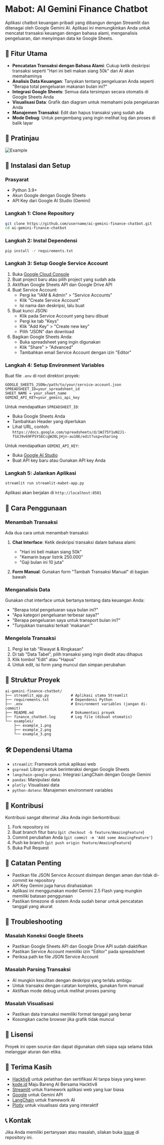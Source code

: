 

# Mabot: AI Gemini Finance Chatbot

Aplikasi chatbot keuangan pribadi yang dibangun dengan Streamlit dan ditenagai oleh Google Gemini AI. Aplikasi ini memungkinkan Anda untuk mencatat transaksi keuangan dengan bahasa alami, menganalisis pengeluaran, dan menyimpan data ke Google Sheets.

## 🌟 Fitur Utama

- **Pencatatan Transaksi dengan Bahasa Alami**: Cukup ketik deskripsi transaksi seperti "Hari ini beli makan siang 50k" dan AI akan memahaminya
- **Analisis Data Keuangan**: Tanyakan tentang pengeluaran Anda seperti "Berapa total pengeluaran makanan bulan ini?"
- **Integrasi Google Sheets**: Semua data tersimpan secara otomatis di Google Sheets Anda
- **Visualisasi Data**: Grafik dan diagram untuk memahami pola pengeluaran Anda
- **Manajemen Transaksi**: Edit dan hapus transaksi yang sudah ada
- **Mode Debug**: Untuk pengembang yang ingin melihat log dan proses di balik layar

## 📸 Pratinjau

![Example](examples/example_2.png)

## 🚀 Instalasi dan Setup

### Prasyarat

- Python 3.9+
- Akun Google dengan Google Sheets
- API Key dari Google AI Studio (Gemini)

### Langkah 1: Clone Repository

```bash
git clone https://github.com/username/ai-gemini-finance-chatbot.git
cd ai-gemini-finance-chatbot
```

### Langkah 2: Instal Dependensi

```bash
pip install -r requirements.txt
```

### Langkah 3: Setup Google Service Account

1. Buka [Google Cloud Console](https://console.cloud.google.com/)
2. Buat project baru atau pilih project yang sudah ada
3. Aktifkan Google Sheets API dan Google Drive API
4. Buat Service Account:
   - Pergi ke "IAM & Admin" > "Service Accounts"
   - Klik "Create Service Account"
   - Isi nama dan deskripsi, lalu buat
5. Buat kunci JSON:
   - Klik pada Service Account yang baru dibuat
   - Pergi ke tab "Keys"
   - Klik "Add Key" > "Create new key"
   - Pilih "JSON" dan download
6. Bagikan Google Sheets Anda:
   - Buka spreadsheet yang ingin digunakan
   - Klik "Share" > "Advanced"
   - Tambahkan email Service Account dengan izin "Editor"

### Langkah 4: Setup Environment Variables

Buat file `.env` di root direktori proyek:

```
GOOGLE_SHEETS_JSON=/path/to/your/service-account.json
SPREADSHEET_ID=your_spreadsheet_id
SHEET_NAME = your_sheet_name
GEMINI_API_KEY=your_gemini_api_key
```

Untuk mendapatkan `SPREADSHEET_ID`:
- Buka Google Sheets Anda
- Tambahkan Header yang diperlukan
- Lihat URL, contoh: `https://docs.google.com/spreadsheets/d/1WJ75Y1uN2J1-fSXJ9v69FPSYS6CcgW20LjHjn-au10E/edit?usp=sharing`

Untuk mendapatkan `GEMINI_API_KEY`:
- Buka [Google AI Studio](https://makersuite.google.com/app/apikey)
- Buat API key baru atau Gunakan API key Anda

### Langkah 5: Jalankan Aplikasi

```bash
streamlit run streamlit-mabot-app.py
```

Aplikasi akan berjalan di `http://localhost:8501`

## 📖 Cara Penggunaan

### Menambah Transaksi

Ada dua cara untuk menambah transaksi:

1. **Chat Interface**: Ketik deskripsi transaksi dalam bahasa alami:
   - "Hari ini beli makan siang 50k"
   - "Kemarin bayar listrik 250.000"
   - "Gaji bulan ini 10 juta"

2. **Form Manual**: Gunakan form "Tambah Transaksi Manual" di bagian bawah

### Menganalisis Data

Gunakan chat interface untuk bertanya tentang data keuangan Anda:
- "Berapa total pengeluaran saya bulan ini?"
- "Apa kategori pengeluaran terbesar saya?"
- "Berapa pengeluaran saya untuk transport bulan ini?"
- "Tunjukkan transaksi terkait 'makanan'"

### Mengelola Transaksi

1. Pergi ke tab "Riwayat & Ringkasan"
2. Di tab "Data Tabel", pilih transaksi yang ingin diedit atau dihapus
3. Klik tombol "Edit" atau "Hapus"
4. Untuk edit, isi form yang muncul dan simpan perubahan

## 📁 Struktur Proyek

```
ai-gemini-finance-chatbot/
├── streamlit_app.py          # Aplikasi utama Streamlit
├── requirements.txt          # Dependensi Python
├── .env                      # Environment variables (jangan di-commit)
├── README.md                 # Dokumentasi proyek
├── finance_chatbot.log       # Log file (dibuat otomatis)
└── examples/
    ├── example_1.png
    ├── example_2.png
    └── example_3.png
```

## 🛠️ Dependensi Utama

- `streamlit`: Framework untuk aplikasi web
- `gspread`: Library untuk berinteraksi dengan Google Sheets
- `langchain-google-genai`: Integrasi LangChain dengan Google Gemini
- `pandas`: Manipulasi data
- `plotly`: Visualisasi data
- `python-dotenv`: Manajemen environment variables

## 🤝 Kontribusi

Kontribusi sangat diterima! Jika Anda ingin berkontribusi:

1. Fork repository ini
2. Buat branch fitur baru (`git checkout -b feature/AmazingFeature`)
3. Commit perubahan Anda (`git commit -m 'Add some AmazingFeature'`)
4. Push ke branch (`git push origin feature/AmazingFeature`)
5. Buka Pull Request

## 📝 Catatan Penting

- Pastikan file JSON Service Account disimpan dengan aman dan tidak di-commit ke repository
- API Key Gemini juga harus dirahasiakan
- Aplikasi ini menggunakan model Gemini 2.5 Flash yang mungkin memiliki batasan penggunaan
- Pastikan timezone di sistem Anda sudah benar untuk pencatatan tanggal yang akurat

## 🐞 Troubleshooting

### Masalah Koneksi Google Sheets

- Pastikan Google Sheets API dan Google Drive API sudah diaktifkan
- Pastikan Service Account memiliki izin "Editor" pada spreadsheet
- Periksa path ke file JSON Service Account

### Masalah Parsing Transaksi

- AI mungkin kesulitan dengan deskripsi yang terlalu ambigu
- Untuk transaksi dengan catatan kompleks, gunakan form manual
- Aktifkan mode debug untuk melihat proses parsing

### Masalah Visualisasi

- Pastikan data transaksi memiliki format tanggal yang benar
- Kosongkan cache browser jika grafik tidak muncul

## 📄 Lisensi

Proyek ini open source dan dapat digunakan oleh siapa saja selama tidak melanggar aturan dan etika.

## 🙏 Terima Kasih

- [Hacktiv8](https://www.hacktiv8.com/) untuk pelatihan dan sertifikasi AI tanpa biaya yang keren
- [kode.id](https://www.kode.id/) Maju Bareng AI Bersama Hacktiv8
- [Streamlit](https://streamlit.io/) untuk framework aplikasi web yang luar biasa
- [Google](https://ai.google.dev/) untuk Gemini API
- [LangChain](https://langchain.com/) untuk framework AI
- [Plotly](https://plotly.com/) untuk visualisasi data yang interaktif

## 📞 Kontak

Jika Anda memiliki pertanyaan atau masalah, silakan buka [issue](https://github.com/username/mabot-project/issues) di repository ini.
